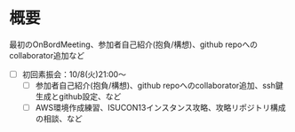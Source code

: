 # 概要
最初のOnBordMeeting、参加者自己紹介(抱負/構想)、github repoへのcollaborator追加など

- [ ] 初回素振会：10/8(火)21:00～
    - [ ] 参加者自己紹介(抱負/構想)、github repoへのcollaborator追加、ssh鍵生成とgithub設定、など
    - [ ] AWS環境作成練習、ISUCON13インスタンス攻略、攻略リポジトリ構成の相談、など
